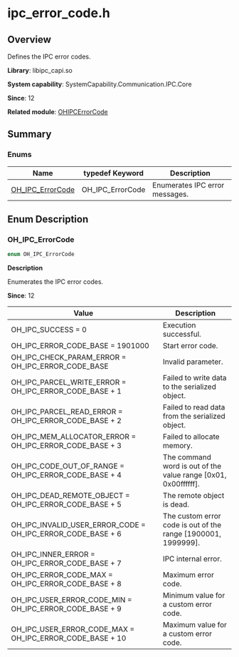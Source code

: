 # ipc_error_code.h
<!--Kit: IPC Kit-->
<!--Subsystem: Communication-->
<!--Owner: @xdx19211@luodonghui0157-->
<!--SE: @zhaopeng_gitee-->
<!--TSE: @maxiaorong2-->

## Overview

Defines the IPC error codes.

**Library**: libipc_capi.so

**System capability**: SystemCapability.Communication.IPC.Core

**Since**: 12

**Related module**: [OHIPCErrorCode](capi-ohipcerrorcode.md)

## Summary

### Enums

| Name| typedef Keyword| Description|
| ---- | ------------- | ---- |
| [OH_IPC_ErrorCode](#oh_ipc_errorcode) | OH_IPC_ErrorCode | Enumerates IPC error messages.|

## Enum Description

### OH_IPC_ErrorCode

```C
enum OH_IPC_ErrorCode
```

**Description**

Enumerates the IPC error codes.

**Since**: 12

| Value| Description|
| ------ | ---- |
| OH_IPC_SUCCESS = 0 | Execution successful.|
| OH_IPC_ERROR_CODE_BASE = 1901000 | Start error code.|
| OH_IPC_CHECK_PARAM_ERROR = OH_IPC_ERROR_CODE_BASE | Invalid parameter.|
| OH_IPC_PARCEL_WRITE_ERROR = OH_IPC_ERROR_CODE_BASE + 1 | Failed to write data to the serialized object.|
| OH_IPC_PARCEL_READ_ERROR = OH_IPC_ERROR_CODE_BASE + 2 | Failed to read data from the serialized object.|
| OH_IPC_MEM_ALLOCATOR_ERROR = OH_IPC_ERROR_CODE_BASE + 3 | Failed to allocate memory.|
| OH_IPC_CODE_OUT_OF_RANGE = OH_IPC_ERROR_CODE_BASE + 4 | The command word is out of the value range [0x01, 0x00ffffff].|
| OH_IPC_DEAD_REMOTE_OBJECT = OH_IPC_ERROR_CODE_BASE + 5 | The remote object is dead.|
| OH_IPC_INVALID_USER_ERROR_CODE = OH_IPC_ERROR_CODE_BASE + 6 | The custom error code is out of the range [1900001, 1999999].|
| OH_IPC_INNER_ERROR = OH_IPC_ERROR_CODE_BASE + 7| IPC internal error.|
| OH_IPC_ERROR_CODE_MAX = OH_IPC_ERROR_CODE_BASE + 8| Maximum error code.|
| OH_IPC_USER_ERROR_CODE_MIN = OH_IPC_ERROR_CODE_BASE + 9| Minimum value for a custom error code.|
| OH_IPC_USER_ERROR_CODE_MAX = OH_IPC_ERROR_CODE_BASE + 10| Maximum value for a custom error code.|
